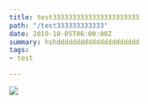 ```yaml
---
title: test3333333333333333333333
path: "/test333333333333"
date: 2019-10-05T06:00:00Z
summary: hshddddddddddddddddddddd
tags:
- test

---
```

![](/images/blog_bg_2.jpg)